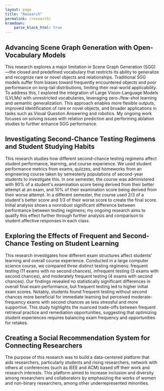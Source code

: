 ```yaml
---
layout: page
title: "Research"
permalink: /research/
kramdown: 
    parse_block_html: true
---
```


## Advancing Scene Graph Generation with Open-Vocabulary Models
This research explores a major limitation in Scene Graph Generation (SGG)—the closed and predefined vocabulary that restricts its ability to generalize and recognize rare or novel objects and relationships. Traditional SGG models suffer from biases toward frequently encountered objects and poor performance on long-tail distributions, limiting their real-world applicability. To address this, I explored the integration of Large Vision-Language Models (LVLMs) with unrestricted vocabularies, leveraging zero-/few-shot learning and semantic generalization. This approach enables more flexible outputs, improved identification of rare or novel objects, and broader applications in tasks such as Visual Question Answering and robotics. My ongoing work focuses on solving issues with relation prediction and performing ablation studies to further enhance SGG performance.

## Investigating Second-Chance Testing Regimens and Student Studying Habits
This research studies how different second-chance testing regimens affect student performance, learning, and course experience. We used student performance metrics from exams, quizzes, and homeworks from an engineering course taken by semesterly populations of second-year students to investigate this. In one semester, the course was administered with 90% of a student's examination score being derived from their better attempt at an exam, and 10% of their examination score being derived from their  worse attempt. In a different semester, the course used 2/3 of a student's better score and 1/3 of their worse score to create the final score. Initial analysis shows a nonrobust significant difference between performance between testing regimens; my ongoing research aims to qualify this effect further through further analysis and comparison to student affective responses in each class.

## Exploring the Effects of Frequent and Second-Chance Testing on Student Learning
This research investigates how different exam structures affect students’ learning and overall course experience. Conducted in a large computer science course, we compared three distinct testing regimens: frequent testing (11 exams with no second chances), infrequent testing (3 exams with second chances), and moderately frequent testing (4 exams with second chances). Our findings revealed no statistically significant differences in overall final exam performance, but frequent testing led to higher initial exam scores. Notably, students found frequent testing without second chances more beneficial for immediate learning but perceived moderate-frequency exams with second chances as less stressful and more supportive. This study highlights the nuanced trade-offs between frequent retrieval practice and remediation opportunities, suggesting that optimizing student experiences requires balancing exam frequency and opportunities for retakes.

## Creating a Social Recommendation System for Connecting Researchers
The purpose of this research was to build a data-centered platform that aids researchers, particularly students and rising researchers, network with others at conferences (such as IEEE and ACM) based off their work and research interests. This platform aimed to increase inclusion and diversity among researchers and collaborators by emphasizing the works of women and non-binary researchers, among other underrepresented minorities.